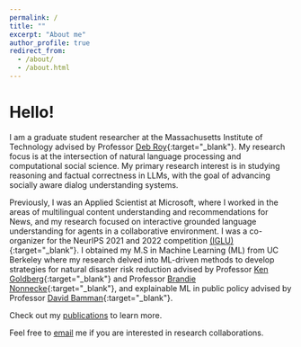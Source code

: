 ```yaml
---
permalink: /
title: ""
excerpt: "About me"
author_profile: true
redirect_from: 
  - /about/
  - /about.html
---
```




Hello!
======
I am a graduate student researcher at the Massachusetts Institute of Technology advised by Professor [Deb Roy](https://www.media.mit.edu/people/dkroy/overview/){:target="_blank"}. My research focus is at the intersection of natural language processing and computational social science. My primary research interest is in studying reasoning and factual correctness in LLMs, with the goal of advancing socially aware dialog understanding systems.

Previously, I was an Applied Scientist at Microsoft, where I worked in the areas of multilingual content understanding and recommendations for News, and my research focused on interactive grounded language understanding for agents in a collaborative environment. I was a co-organizer for the NeurIPS 2021 and 2022 competition [(IGLU)](https://www.iglu-contest.net/){:target="_blank"}. I obtained my M.S in Machine Learning (ML) from UC Berkeley where my research delved into ML-driven methods to develop strategies for natural disaster risk reduction advised by Professor [Ken Goldberg](https://www2.eecs.berkeley.edu/Faculty/Homepages/goldberg.html){:target="_blank"} and Professor [Brandie Nonnecke](https://nonnecke.com/){:target="_blank"}, and explainable ML in public policy advised by Professor [David Bamman](https://people.ischool.berkeley.edu/~dbamman/){:target="_blank"}.

Check out my [publications](https://shresh02.github.io/publications/) to learn more.

Feel free to [email](mailto:shresmoh@mit.edu) me if you are interested in research collaborations.

<!--
a Applied Scientist at Microsoft working at the intersection of Natural Language Processing, Deep Learning and Embodied AI. Within these broad areas, I am especially keen on exploring research directions which can lead to interactive systems that can communicate with humans (and other computational systems) using natural language and multi-modal inputs to enhance their decision-making capabilities under uncertainties. 
I am in the core organizing team for the NeurIPS 2021 and 2022 competition on Interactive Grounded Language Understanding in a Collaborative Environment [(IGLU)](https://www.iglu-contest.net/) competition. The goal of this competition is to build embodied agents that learn to solve a task while provided with grounded natural language instructions.

Announcements
------

* Dec 2022: [Paper](https://arxiv.org/pdf/2211.06552.pdf) on Collecting Interactive Multi-modal Datasets for Grounded Language Understanding accepted to NeurIPS 2022 [InterNLP](https://internlp.github.io/) workshop! 


* Jun 2022: [Paper](https://arxiv.org/pdf/2206.00142.pdf) on [IGLU](https://www.iglu-contest.net/) Gridworld Environment for Embodied Dialog Agents accepted to CVPR 2022 [Embodied AI](https://embodied-ai.org/) workshop!
-->
